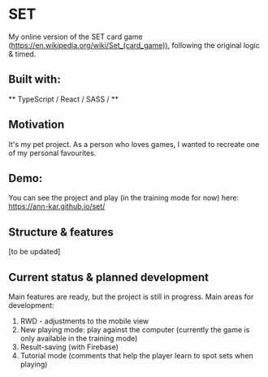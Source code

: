 # SET

My online version of the SET card game (https://en.wikipedia.org/wiki/Set_(card_game)), following the original logic & timed.

## Built with:
** TypeScript /	React /	SASS / **

## Motivation
It's my pet project. As a person who loves games, I wanted to recreate one of my personal favourites.

## Demo:
You can see the project and play (in the training mode for now) here:
https://ann-kar.github.io/set/

## Structure & features 

[to be updated]

## Current status & planned development

Main features are ready, but the project is still in progress. Main areas for development: 

1. RWD - adjustments to the mobile view
2. New playing mode: play against the computer (currently the game is only available in the training mode)
3. Result-saving (with Firebase)
4. Tutorial mode (comments that help the player learn to spot sets when playing) 
